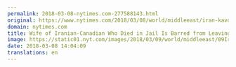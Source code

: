 ```yaml
---
permalink: 2018-03-08-nytimes.com-277588143.html
original: https://www.nytimes.com/2018/03/08/world/middleeast/iran-kavous-seyed-emami-wife.html?partner=rss&amp;emc=rss
domain: nytimes.com
title: Wife of Iranian-Canadian Who Died in Jail Is Barred from Leaving Iran
image: https://static01.nyt.com/images/2018/03/09/world/middleeast/09Iran/09Iran-mediumThreeByTwo440.jpg
date: 2018-03-08 14:04:09
translations: en
---
```


